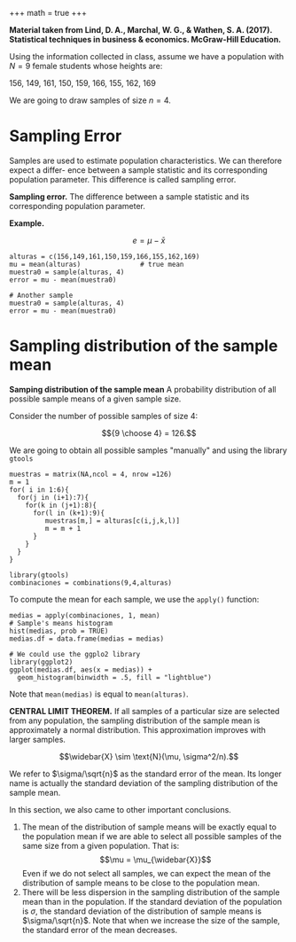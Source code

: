 +++
math = true
+++

**Material taken from Lind, D. A., Marchal, W. G., & Wathen, S. A. (2017). Statistical techniques in business & economics. McGraw-Hill Education.**


Using the information collected in class, assume we have a population with $N = 9$ female students whose heights are:

156, 149, 161, 150, 159, 166, 155, 162, 169

We are going to draw samples of size $n = 4$.


Sampling Error
================

Samples are used to estimate population characteristics. We can therefore expect a differ- ence between a sample statistic and its corresponding population parameter. This difference is called sampling error.

**Sampling error.** The difference between a sample statistic and its corresponding population parameter.

**Example.** 

$$e = \mu - \bar{x} $$

```{r}
alturas = c(156,149,161,150,159,166,155,162,169)
mu = mean(alturas)               # true mean
muestra0 = sample(alturas, 4)
error = mu - mean(muestra0)

# Another sample
muestra0 = sample(alturas, 4)
error = mu - mean(muestra0)
```

Sampling distribution of the sample mean
=======================================

**Samping distribution of the sample mean** A probability distribution of all possible sample means of a given sample size.


Consider the number of possible samples of size 4:

$${9 \choose 4} = 126.$$

We are going to obtain all possible samples "manually" and using the library `gtools`

```{r}
muestras = matrix(NA,ncol = 4, nrow =126)
m = 1
for( i in 1:6){
  for(j in (i+1):7){
    for(k in (j+1):8){
      for(l in (k+1):9){
         muestras[m,] = alturas[c(i,j,k,l)]
         m = m + 1
      }
    }
  }
}

library(gtools)
combinaciones = combinations(9,4,alturas)
```

To compute the mean for each sample, we use the `apply()` function:

```{r}
medias = apply(combinaciones, 1, mean)
# Sample's means histogram
hist(medias, prob = TRUE)
medias.df = data.frame(medias = medias)

# We could use the ggplo2 library
library(ggplot2)
ggplot(medias.df, aes(x = medias)) +
  geom_histogram(binwidth = .5, fill = "lightblue")
```

Note that `mean(medias)` is equal to `mean(alturas)`.


**CENTRAL LIMIT THEOREM.** If all samples of a particular size are selected from any population, the sampling distribution of the sample mean is approximately a normal distribution. This approximation improves with larger samples.

$$\widebar{X} \sim \text{N}(\mu, \sigma^2/n).$$

We refer to $\sigma/\sqrt{n}$ as the standard error of the mean. Its longer name is actually the standard deviation of the sampling distribution of the sample mean.


In this section, we also came to other important conclusions.
1. The mean of the distribution of sample means will be exactly equal to the population mean if we are able to select all possible samples of the same size from a given population. That is:
$$\mu = \mu_{\widebar{X}}$$
Even if we do not select all samples, we can expect the mean of the distribution of sample means to be close to the population mean.
2. There will be less dispersion in the sampling distribution of the sample mean than in the population. If the standard deviation of the population is $\sigma$, the standard deviation of the distribution of sample means is $\sigma/\sqrt{n}$. Note that when we increase the size of the sample, the standard error of the mean decreases.
